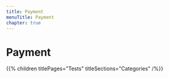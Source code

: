 ```yaml
---
title: Payment
menuTitle: Payment
chapter: true
---
```


# Payment

{{% children titlePages="Tests" titleSections="Categories" /%}}